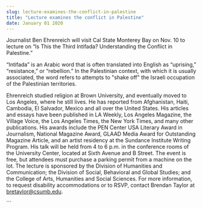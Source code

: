 ```yaml
---
slug: lecture-examines-the-conflict-in-palestine
title: "Lecture examines the conflict in Palestine"
date: January 01 2020
---
```


 
<p>
  Journalist Ben Ehrenreich will visit Cal State Monterey Bay on Nov. 10 to
  lecture on “Is This the Third Intifada? Understanding the Conflict in
  Palestine.”
</p>
<p>
  “Intifada” is an Arabic word that is often translated into English as
  “uprising,” “resistance,” or “rebellion.” In the Palestinian context, with
  which it is usually associated, the word refers to attempts to "shake off" the
  Israeli occupation of the Palestinian territories.
</p>
<p>
  Ehrenreich studied religion at Brown University, and eventually moved to Los
  Angeles, where he still lives. He has reported from Afghanistan, Haiti,
  Cambodia, El Salvador, Mexico and all over the United States. His articles and
  essays have been published in LA Weekly, Los Angeles Magazine, the Village
  Voice, the Los Angeles Times, the New York Times, and many other publications.
  His awards include the PEN Center USA Literary Award in Journalism, National
  Magazine Award, GLAAD Media Award for Outstanding Magazine Article, and an
  artist residency at the Sundance Institute Writing Program. His talk will be
  held from 4 to 6 p.m. in the conference rooms of the University Center,
  located at Sixth Avenue and B Street. The event is free, but attendees must
  purchase a parking permit from a machine on the lot. The lecture is sponsored
  by the Division of Humanities and Communication; the Division of Social,
  Behavioral and Global Studies; and the College of Arts, Humanities and Social
  Sciences. For more information, to request disability accommodations or to
  RSVP, contact Brendan Taylor at
  <a
    href="&#x6d;&#97;&#x69;&#x6c;&#116;&#x6f;&#x3a;&#98;&#x72;&#x65;&#116;&#x61;&#x79;&#108;&#x6f;&#x72;&#64;&#x63;&#115;&#117;&#x6d;&#98;&#46;&#x65;&#100;&#117;"
    >bretaylor@csumb.edu</a
  >.
</p>
```

